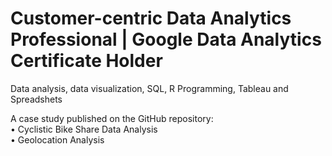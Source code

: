 <h1> Customer-centric Data Analytics Professional | Google Data Analytics Certificate Holder </h1>
<p> Data analysis, data visualization, SQL, R Programming, Tableau and Spreadshets</p>
A case study published on the GitHub repository:
</br>
•	Cyclistic Bike Share Data Analysis
</br>
•	Geolocation Analysis


